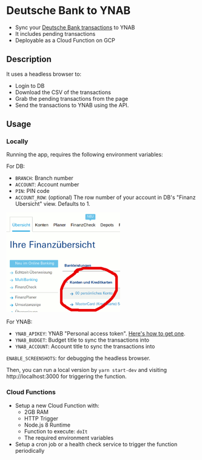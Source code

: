 # Deutsche Bank to YNAB

- Sync your [Deutsche Bank transactions](https://meine.deutsche-bank.de/trxm/db) to YNAB
- It includes pending transactions
- Deployable as a Cloud Function on GCP

## Description

It uses a headless browser to:

- Login to DB
- Download the CSV of the transactions
- Grab the pending transactions from the page
- Send the transactions to YNAB using the API.

## Usage

### Locally

Running the app, requires the following environment variables:

For DB:
- `BRANCH`: Branch number
- `ACCOUNT`: Account number
- `PIN`: PIN code
- `ACCOUNT_ROW`: (optional) The row number of your account in DB's "Finanz Ubersicht" view. Defaults to 1.
<img src="/doc/Finanzubersicht.png?raw=true" width="300px" alt="Image of DB Finanz Ubersicht table"/>

For YNAB:
- `YNAB_APIKEY`: YNAB "Personal access token". [Here's how to get one](https://api.youneedabudget.com/#personal-access-tokens).
- `YNAB_BUDGET`: Budget title to sync the transactions into
- `YNAB_ACCOUNT`: Account title to sync the transactions into

`ENABLE_SCREENSHOTS`: for debugging the headless browser.

Then, you can run a local version by `yarn start-dev` and visiting http://localhost:3000 for triggering the function.

### Cloud Functions
- Setup a new Cloud Function with:
  - 2GB RAM
  - HTTP Trigger
  - Node.js 8 Runtime
  - Function to execute: `doIt`
  - The required environment variables
- Setup a cron job or a health check service to trigger the function periodically

